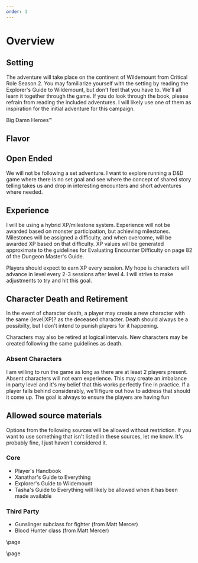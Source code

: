 ```yaml
---
order: 1
---
```


# Overview


## Setting

The adventure will take place on the continent of Wildemount from Critical Role Season 2. You may familiarize yourself with the setting by reading the Explorer's Guide to Wildemount, but don't feel that you have to. We'll all learn it together through the game. If you do look through the book, please refrain from reading the included adventures. I will likely use one of them as inspiration for the initial adventure for this campaign.

Big Damn Heroes&#8482;

## Flavor

## Open Ended

We will not be following a set adventure. I want to explore running a D&D game where there is no set goal and see where the concept of shared story telling takes us and drop in interesting encounters and short adventures where needed.

## Experience

I will be using a hybrid XP/milestone system. Experience will not be awarded based on monster participation, but achieving milestones. Milestones will be assigned a difficulty, and when overcome, will be awarded XP based on that difficulty. XP values will be generated approximate to the guidelines for Evaluating Encounter Difficulty on page 82 of the Dungeon Master's Guide.

Players should expect to earn XP every session. My hope is characters will advance in level every 2-3 sessions after level 4. I will strive to make adjustments to try and hit this goal.

## Character Death and Retirement

In the event of character death, a player may create a new character with the same (level|XP)? as the deceased character. Death should always be a possibilty, but I don't intend to punish players for it happening.

Characters may also be retired at logical intervals. New characters may be created following the same guidelines as death.

### Absent Characters

I am willing to run the game as long as there are at least 2 players present. Absent characters will not earn experience. This may create an imbalance in party level and it's my belief that this works perfectly fine in practice. If a player falls behind considerably, we'll figure out how to address that should it come up. The goal is always to ensure the players are having fun

## Allowed source materials

Options from the following sources will be allowed without restriction. If you want to use something that isn't listed in these sources, let me know. It's probably fine, I just haven't considered it.

### Core

* Player's Handbook
* Xanathar's Guide to Everything
* Explorer's Guide to Wildemount
* Tasha's Guide to Everything will likely be allowed when it has been made available

### Third Party

* Gunslinger subclass for fighter (from Matt Mercer)
* Blood Hunter class (from Matt Mercer)

\page


\page
